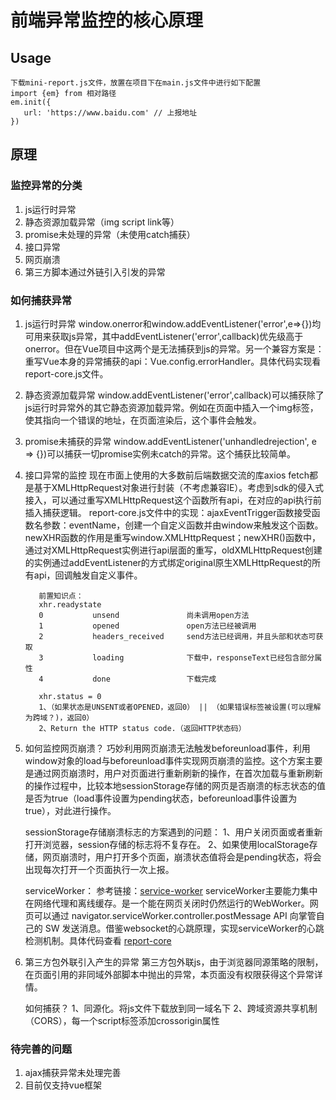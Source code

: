 # 前端异常监控的核心原理

## Usage
```
下载mini-report.js文件，放置在项目下在main.js文件中进行如下配置
import {em} from 相对路径
em.init({
   url: 'https://www.baidu.com' // 上报地址
})
```
## 原理
### 监控异常的分类
   1. js运行时异常
   2. 静态资源加载异常（img script link等）
   3. promise未处理的异常（未使用catch捕获）
   4. 接口异常
   5. 网页崩溃
   6. 第三方脚本通过外链引入引发的异常



### 如何捕获异常
   1. js运行时异常
      window.onerror和window.addEventListener('error',e=>{})均可用来获取js异常，其中addEventListener('error',callback)优先级高于onerror。但在Vue项目中这两个是无法捕获到js的异常。另一个兼容方案是：重写Vue本身的异常捕获的api：Vue.config.errorHandler。具体代码实现看report-core.js文件。

   2. 静态资源加载异常
      window.addEventListener('error',callback)可以捕获除了js运行时异常外的其它静态资源加载异常。例如在页面中插入一个img标签，使其指向一个错误的地址，在页面渲染后，这个事件会触发。

   3. promise未捕获的异常
      window.addEventListener('unhandledrejection', e => {})可以捕获一切promise实例未catch的异常。这个捕获比较简单。

   4. 接口异常的监控
      现在市面上使用的大多数前后端数据交流的库axios fetch都是基于XMLHttpRequest对象进行封装（不考虑兼容IE）。考虑到sdk的侵入式接入，可以通过重写XMLHttpRequest这个函数所有api，在对应的api执行前插入捕获逻辑。
      report-core.js文件中的实现：ajaxEventTrigger函数接受函数名参数：eventName，创建一个自定义函数并由window来触发这个函数。newXHR函数的作用是重写window.XMLHttpRequest；newXHR()函数中，通过对XMLHttpRequest实例进行api层面的重写，oldXMLHttpRequest创建的实例通过addEventListener的方式绑定original原生XMLHttpRequest的所有api，回调触发自定义事件。

      ```
         前置知识点：
         xhr.readystate
         0           unsend               尚未调用open方法
         1           opened               open方法已经被调用
         2           headers_received     send方法已经调用，并且头部和状态可获取
         3           loading              下载中，responseText已经包含部分属性
         4           done                 下载完成

         xhr.status = 0
         1、（如果状态是UNSENT或者OPENED，返回0） || （如果错误标签被设置(可以理解为跨域？)，返回0）
         2、Return the HTTP status code.（返回HTTP状态码）
      ```
   
   5. 如何监控网页崩溃？
      巧妙利用网页崩溃无法触发beforeunload事件，利用window对象的load与beforeunload事件实现网页崩溃的监控。这个方案主要是通过网页崩溃时，用户对页面进行重新刷新的操作，在首次加载与重新刷新的操作过程中，比较本地sessionStorage存储的网页是否崩溃的标志状态的值是否为true（load事件设置为pending状态，beforeunload事件设置为true），对此进行操作。
      
      sessionStorage存储崩溃标志的方案遇到的问题：
         1、用户关闭页面或者重新打开浏览器，session存储的标志将不复存在。
         2、如果使用localStorage存储，网页崩溃时，用户打开多个页面，崩溃状态值将会是pending状态，将会出现每次打开一个页面执行一次上报。
      
      serviceWorker：
         参考链接：[service-worker](https://www.cnblogs.com/dojo-lzz/p/8047336.html)
         serviceWorker主要能力集中在网络代理和离线缓存。是一个能在网页关闭时仍然运行的WebWorker。网页可以通过 navigator.serviceWorker.controller.postMessage API 向掌管自己的 SW 发送消息。借鉴websocket的心跳原理，实现serviceWorker的心跳检测机制。具体代码查看 [report-core](https://github.com/ronin0516/mini-report/blob/master/report-core.js)
      
   6. 第三方包外联引入产生的异常
      第三方包外联js，由于浏览器同源策略的限制，在页面引用的非同域外部脚本中抛出的异常，本页面没有权限获得这个异常详情。
      
      如何捕获？
         1、同源化。将js文件下载放到同一域名下
         2、跨域资源共享机制（CORS），每一个script标签添加crossorigin属性
         


### 待完善的问题
1. ajax捕获异常未处理完善
2. 目前仅支持vue框架